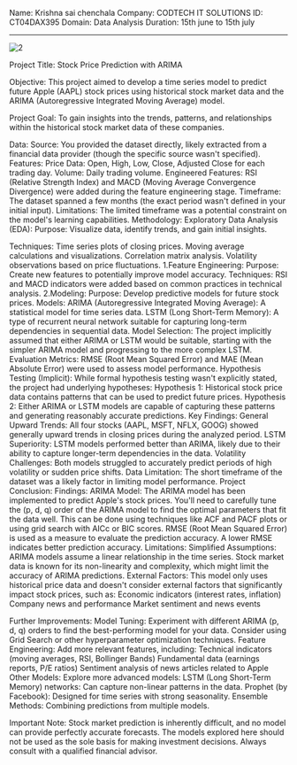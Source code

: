 Name: Krishna sai chenchala
Company: CODTECH IT SOLUTIONS 
ID: CT04DAX395 
Domain: Data Analysis 
Duration: 15th june to 15th july

--------------------------------------------------------------------------------------------------------------------------------------------------------------------------------------

![2](https://github.com/user-attachments/assets/57554423-0f71-46a7-90dd-07a120f6fa73)

Project Title: Stock Price Prediction with ARIMA

Objective: This project aimed to develop a time series model to predict future Apple (AAPL) stock prices using historical stock market data and the ARIMA (Autoregressive Integrated Moving Average) model.

Project Goal:
To gain insights into the trends, patterns, and relationships within the historical stock market data of these companies.

Data:
Source: You provided the dataset directly, likely extracted from a financial data provider (though the specific source wasn't specified).   
Features:
Price Data: Open, High, Low, Close, Adjusted Close for each trading day.
Volume: Daily trading volume.
Engineered Features: RSI (Relative Strength Index) and MACD (Moving Average Convergence Divergence) were added during the feature engineering stage. 
Timeframe: The dataset spanned a few months (the exact period wasn't defined in your initial input).
Limitations: The limited timeframe was a potential constraint on the model's learning capabilities.
Methodology:
Exploratory Data Analysis (EDA):
Purpose: Visualize data, identify trends, and gain initial insights.

Techniques:  Time series plots of closing prices.
Moving average calculations and visualizations.
Correlation matrix analysis.
Volatility observations based on price fluctuations.
1.Feature Engineering:
Purpose: Create new features to potentially improve model accuracy.
Techniques: RSI and MACD indicators were added based on common practices in technical analysis.
2.Modeling:
Purpose: Develop predictive models for future stock prices.
Models:
ARIMA (Autoregressive Integrated Moving Average): A statistical model for time series data.
LSTM (Long Short-Term Memory): A type of recurrent neural network suitable for capturing long-term dependencies in sequential data.
Model Selection: The project implicitly assumed that either ARIMA or LSTM would be suitable, starting with the simpler ARIMA model and progressing to the more complex LSTM.
Evaluation Metrics: RMSE (Root Mean Squared Error) and MAE (Mean Absolute Error) were used to assess model performance.
Hypothesis Testing (Implicit):
While formal hypothesis testing wasn't explicitly stated, the project had underlying hypotheses:
Hypothesis 1: Historical stock price data contains patterns that can be used to predict future prices.
Hypothesis 2: Either ARIMA or LSTM models are capable of capturing these patterns and generating reasonably accurate predictions.
Key Findings:
General Upward Trends: All four stocks (AAPL, MSFT, NFLX, GOOG) showed generally upward trends in closing prices during the analyzed period.
LSTM Superiority: LSTM models performed better than ARIMA, likely due to their ability to capture longer-term dependencies in the data.
Volatility Challenges: Both models struggled to accurately predict periods of high volatility or sudden price shifts.
Data Limitation: The short timeframe of the dataset was a likely factor in limiting model performance.
Project Conclusion:
Findings:
ARIMA Model: The ARIMA model has been implemented to predict Apple's stock prices.
You'll need to carefully tune the (p, d, q) order of the ARIMA model to find the optimal parameters that fit the data well. This can be done using techniques like ACF and PACF plots or using grid search with AICc or BIC scores.
RMSE (Root Mean Squared Error) is used as a measure to evaluate the prediction accuracy. A lower RMSE indicates better prediction accuracy.
Limitations:
Simplified Assumptions: ARIMA models assume a linear relationship in the time series. Stock market data is known for its non-linearity and complexity, which might limit the accuracy of ARIMA predictions.
External Factors: This model only uses historical price data and doesn't consider external factors that significantly impact stock prices, such as:
Economic indicators (interest rates, inflation)
Company news and performance
Market sentiment and news events



Further Improvements:
Model Tuning: Experiment with different ARIMA (p, d, q) orders to find the best-performing model for your data. Consider using Grid Search or other hyperparameter optimization techniques.
Feature Engineering: Add more relevant features, including:
Technical indicators (moving averages, RSI, Bollinger Bands)
Fundamental data (earnings reports, P/E ratios)
Sentiment analysis of news articles related to Apple
Other Models: Explore more advanced models:
LSTM (Long Short-Term Memory) networks: Can capture non-linear patterns in the data.
Prophet (by Facebook): Designed for time series with strong seasonality.
Ensemble Methods: Combining predictions from multiple models.



Important Note: Stock market prediction is inherently difficult, and no model can provide perfectly accurate forecasts. The models explored here should not be used as the sole basis for making investment decisions. Always consult with a qualified financial advisor.

